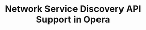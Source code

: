 ---
title: Network Service Discovery API Support in Opera
authors:
- daniel-davis
- rich-tibbett
tags:
- TAG
- layout: article
---